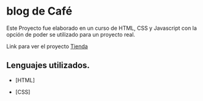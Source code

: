 # blog de Café

Este Proyecto fue elaborado en un curso de HTML, CSS y Javascript con la opción de poder se utilizado para un proyecto real.

Link para ver el proyecto [Tienda](KevSchmitz.github.io/blogdecafe_inicio/)

## Lenguajes utilizados.

- [HTML] 

- [CSS]
